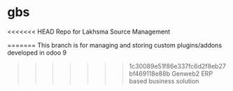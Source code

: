 # gbs
<<<<<<< HEAD
Repo for Lakhsma Source Management

=======
This branch is for managing and storing custom plugins/addons developed in odoo 9
>>>>>>> 1c30089e51f86e337fc6d2f8eb27bf469118e88b
Genweb2 ERP based business solution
